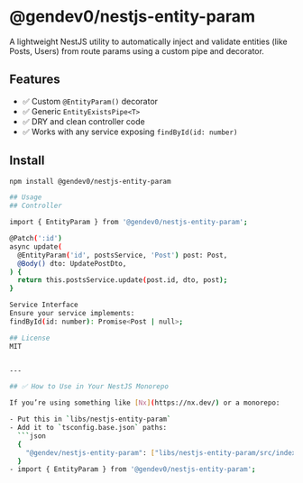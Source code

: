 # @gendev0/nestjs-entity-param

A lightweight NestJS utility to automatically inject and validate entities (like Posts, Users) from route params using a custom pipe and decorator.

## Features

- ✅ Custom `@EntityParam()` decorator
- ✅ Generic `EntityExistsPipe<T>`
- ✅ DRY and clean controller code
- ✅ Works with any service exposing `findById(id: number)`

## Install

```bash
npm install @gendev0/nestjs-entity-param

## Usage
## Controller 

import { EntityParam } from '@gendev0/nestjs-entity-param';

@Patch(':id')
async update(
  @EntityParam('id', postsService, 'Post') post: Post,
  @Body() dto: UpdatePostDto,
) {
  return this.postsService.update(post.id, dto, post);
}

Service Interface
Ensure your service implements:
findById(id: number): Promise<Post | null>;

## License
MIT


---

## ✅ How to Use in Your NestJS Monorepo

If you’re using something like [Nx](https://nx.dev/) or a monorepo:

- Put this in `libs/nestjs-entity-param`
- Add it to `tsconfig.base.json` paths:
  ```json
  {
    "@gendev/nestjs-entity-param": ["libs/nestjs-entity-param/src/index.ts"]
  }
- import { EntityParam } from '@gendev0/nestjs-entity-param';

